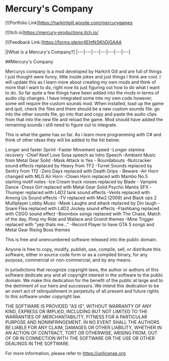 # Mercury's Company

[![Portfolio Link]https://harkiritgill.wixsite.com/mercurygames

[![Itch.io]https://mercury-productions.itch.io/

[![Feedback Link:]https://forms.gle/pr4Ehtfk5KhDjGAAA

|[What is a Mercury's Company?]
|---|---|---|---|---|---|---|

##Mercury's Company

Mercurys company is a mod developed by Harkirit Gill and are full of things I just thought were funny, little inside jokes and just things I think are cool.
I will update this as I learn more about creating my own mods and think of more that I want to do, right now its just figuring out how to do what I want to do. So far quite a few things have been added into the mods in terms of audio clip changes. I have integrated some into my own code however, some will require the custom sounds mod. When installed, load up the game and quit, check the files and there should be a new custom sounds file. go into the other sounds file, go into that and copy and paste the audio clips from that into the new file and reload the game. Mod should have added the remaining sounds i still need to figure out to integrate. 

This is what the game has so far. As i learn more programming with C# and think of other ideas they will be added to the list below:

Longer and faster Sprint
-Faster Movement speed
-Longer stamina recovery
-Chief Keef Love Sosa speech as Intro Speech
-Ambient Music from Metal Gear Solid
-Mask Attack is Yes - Roundabouts
-Nutcracker sound effects replaced by Heavy from TF2
-Turret Sounds replaced by Sentry from Tf2
-Zero Days replaced with Death Grips - Beware
-Air Horn changed with MLG Air Horn
-Clown Horn replaced with Mambo No.5 starting motif notes
-Ice Cream truck noises replaced by Blade - Vampire Dance
-Dress Girl replaced with Metal Gear Solid Psycho Mantis SFX
-Thumper replaced with L4D2 tank sound effects
-Vents replaced with Among Us Sound effects
-TV replaced with Mw2 (2009) and Black ops 2 Mutliplayer Lobby Music
-Mask Laughs and attack replaced by Dio laugh
-Snare Flea replaced with L4D2 Jockey sound effects
-Flashbang replaced with CSGO sound effect
-Boombox songs replaced with The Chase, Match of the day, Pimp my Ride and Wallace and Gromit themes
-Mine Trigger replaced with "yep thats me..."
-Record Player to have GTA 5 songs and Metal Gear Rising Boss themes



This is free and unencumbered software released into the public domain.

Anyone is free to copy, modify, publish, use, compile, sell, or
distribute this software, either in source code form or as a compiled
binary, for any purpose, commercial or non-commercial, and by any
means.

In jurisdictions that recognize copyright laws, the author or authors
of this software dedicate any and all copyright interest in the
software to the public domain. We make this dedication for the benefit
of the public at large and to the detriment of our heirs and
successors. We intend this dedication to be an overt act of
relinquishment in perpetuity of all present and future rights to this
software under copyright law.

THE SOFTWARE IS PROVIDED "AS IS", WITHOUT WARRANTY OF ANY KIND,
EXPRESS OR IMPLIED, INCLUDING BUT NOT LIMITED TO THE WARRANTIES OF
MERCHANTABILITY, FITNESS FOR A PARTICULAR PURPOSE AND NONINFRINGEMENT.
IN NO EVENT SHALL THE AUTHORS BE LIABLE FOR ANY CLAIM, DAMAGES OR
OTHER LIABILITY, WHETHER IN AN ACTION OF CONTRACT, TORT OR OTHERWISE,
ARISING FROM, OUT OF OR IN CONNECTION WITH THE SOFTWARE OR THE USE OR
OTHER DEALINGS IN THE SOFTWARE.

For more information, please refer to <https://unlicense.org>
